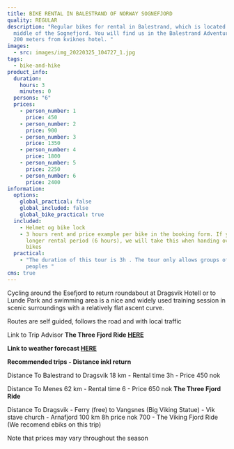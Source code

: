 ```yaml
---
title: BIKE RENTAL IN BALESTRAND OF NORWAY SOGNEFJORD
quality: REGULAR
description: "Regular bikes for rental in Balestrand, which is located in the
  middle of the Sognefjord. You will find us in the Balestrand Adventure house
  200 meters from kviknes hotel. "
images:
  - src: images/img_20220325_104727_1.jpg
tags:
  - bike-and-hike
product_info:
  duration:
    hours: 3
    minutes: 0
  persons: "6"
  prices:
    - person_number: 1
      price: 450
    - person_number: 2
      price: 900
    - person_number: 3
      price: 1350
    - person_number: 4
      price: 1800
    - person_number: 5
      price: 2250
    - person_number: 6
      price: 2400
information:
  options:
    global_practical: false
    global_included: false
    global_bike_practical: true
  included:
    - Helmet og bike lock
    - 3 hours rent and price example per bike in the booking form. If you want a
      longer rental period (6 hours), we will take this when handing over the
      bikes
  practical:
    - "The duration of this tour is 3h . The tour only allows groups of 1-6
      peoples "
cms: true
---
```

Cycling around the Esefjord to return roundabout at Dragsvik Hotell or to Lunde Park and swimming area is a nice and widely used training session in scenic surroundings with a relatively flat ascent curve.

Routes are self guided, follows the road and with local traffic

Link to Trip Advisor **The Three Fjord Ride [HERE](https://no.tripadvisor.com/Attraction_Review-g616211-d4419273-Reviews-The_Three_Fjord_Ride-Balestrand_Sogn_og_Fjordane_Western_Norway.html)**

 **Link to weather forecast [HERE](https://www.yr.no/nb/v%C3%A6rvarsel/daglig-tabell/1-137262/Norge/Vestland/Sogndal/Balestrand)**

**Recommended trips - Distance inkl return**

Distance To Balestrand to Dragsvik  18 km -  Rental time 3h - Price 450 nok

Distance To Menes 62 km - Rental time 6 - Price 650 nok  **The Three Fjord Ride**

Distance To  Dragsvik - Ferry (free) to Vangsnes (Big Viking Statue) - Vik stave church - Arnafjord 100 km  8h price nok 700 - The Viking Fjord Ride (We recomend ebiks on this trip)

Note that prices may vary throughout the season
